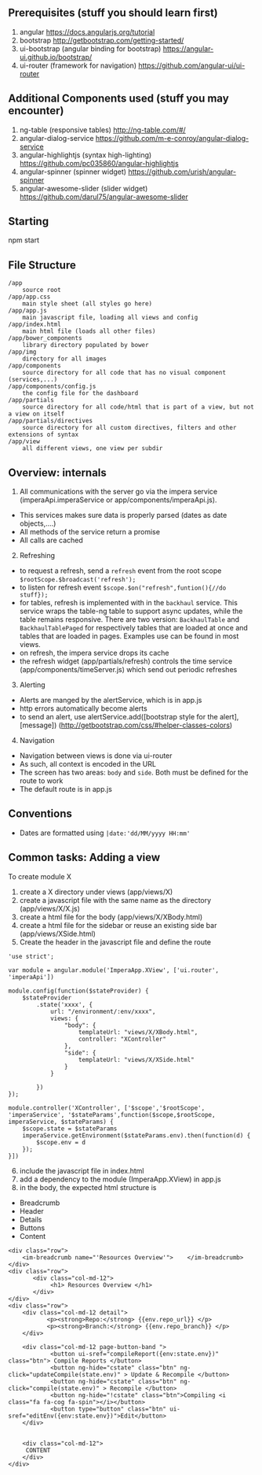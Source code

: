 Prerequisites (stuff you should learn first)
-----------------------------------------------
 1. angular https://docs.angularjs.org/tutorial
 2. bootstrap http://getbootstrap.com/getting-started/
 3. ui-bootstrap (angular binding for bootstrap) https://angular-ui.github.io/bootstrap/
 4. ui-router (framework for navigation) https://github.com/angular-ui/ui-router
 
Additional Components used (stuff you may encounter)
------------------------------------------------------

 1. ng-table (responsive tables) http://ng-table.com/#/
 2. angular-dialog-service https://github.com/m-e-conroy/angular-dialog-service
 3. angular-highlightjs (syntax high-lighting)  https://github.com/pc035860/angular-highlightjs
 4. angular-spinner (spinner widget) https://github.com/urish/angular-spinner
 5. angular-awesome-slider (slider widget) https://github.com/darul75/angular-awesome-slider

Starting
---------

npm start


File Structure
--------------
```
/app
    source root
/app/app.css
    main style sheet (all styles go here)
/app/app.js
    main javascript file, loading all views and config
/app/index.html
    main html file (loads all other files)
/app/bower_components
    library directory populated by bower
/app/img
    directory for all images
/app/components
    source directory for all code that has no visual component (services,...)
/app/components/config.js
    the config file for the dashboard
/app/partials
    source directory for all code/html that is part of a view, but not a view on itself
/app/partials/directives
    source directory for all custom directives, filters and other extensions of syntax
/app/view
    all different views, one view per subdir
```  

Overview: internals
----------------------------

1. All communications with the server go via the impera service (imperaApi.imperaService or app/components/imperaApi.js). 
 * This services makes sure data is properly parsed (dates as date objects,....) 
 * All methods of the service return a promise
 * All calls are cached
2. Refreshing
 * to request a refresh, send a `refresh` event from the root scope `$rootScope.$broadcast('refresh');`
 * to listen for refresh event `$scope.$on("refresh",funtion(){//do stuff});`
 * for tables, refresh is implemented with in the `backhaul` service. This service wraps the table-ng table to support async updates, while the table remains responsive. There are two version: `BackhaulTable` and `BackhaulTablePaged` for respectively tables that are loaded at once and tables that are loaded in pages. Examples use can be found in most views. 
 * on refresh, the impera service drops its cache
 * the refresh widget (app/partials/refresh) controls the time service (app/components/timeServer.js) which send out periodic refreshes
3. Alerting
 * Alerts are manged by the alertService, which is in app.js
 * http errors automatically become alerts
 * to send an alert, use alertService.add([bootstrap style for the alert],[message])  (http://getbootstrap.com/css/#helper-classes-colors)
4. Navigation
 * Navigation between views is done via ui-router
 * As such, all context is encoded in the URL
 * The screen has two areas: `body` and `side`. Both must be defined for the route to work
 * The default route is in app.js
 

Conventions
-----------
* Dates are formatted using `|date:'dd/MM/yyyy HH:mm'`

Common tasks: Adding a view
----------------------------
To create module X
1. create a X directory under views (app/views/X)
2. create a javascript file with the same name as the directory (app/views/X/X.js)
3. create a html file for the body (app/views/X/XBody.html)
4. create a html file for the sidebar or reuse an existing side bar (app/views/XSide.html)
5. Create the header in the javascript file and define the route
```
'use strict';

var module = angular.module('ImperaApp.XView', ['ui.router', 'imperaApi'])

module.config(function($stateProvider) {
    $stateProvider
        .state('xxxx', {
            url: "/environment/:env/xxxx",
            views: {
                "body": {
                    templateUrl: "views/X/XBody.html",
                    controller: "XController"
                },
                "side": {
                    templateUrl: "views/X/XSide.html"
                }
            }

        })
});

module.controller('XController', ['$scope','$rootScope', 'imperaService', '$stateParams',function($scope,$rootScope, imperaService, $stateParams) {
    $scope.state = $stateParams
    imperaService.getEnvironment($stateParams.env).then(function(d) {
        $scope.env = d
    });
}])
```
6. include the javascript file in index.html
7. add a dependency to the module (ImperaApp.XView) in app.js
8. in the body, the expected html structure is 
  * Breadcrumb
  * Header 
  * Details
  * Buttons
  * Content

```
<div class="row">
    <im-breadcrumb name="'Resources Overview'">    </im-breadcrumb> 
</div>
<div class="row">
       <div class="col-md-12">
            <h1> Resources Overview </h1>
       </div>
</div>
<div class="row">
    <div class="col-md-12 detail">
           <p><strong>Repo:</strong> {{env.repo_url}} </p>
           <p><strong>Branch:</strong> {{env.repo_branch}} </p>
    </div>	

    <div class="col-md-12 page-button-band ">
            <button ui-sref="compileReport({env:state.env})" class="btn"> Compile Reports </button> 
	        <button ng-hide="cstate" class="btn" ng-click="updateCompile(state.env)" > Update & Recompile </button>
	        <button ng-hide="cstate" class="btn" ng-click="compile(state.env)" > Recompile </button>
	        <button ng-hide="!cstate" class="btn">Compiling <i class="fa fa-cog fa-spin"></i></button>       
		    <button type="button" class="btn" ui-sref="editEnv({env:state.env})">Edit</button>
	</div>	


    <div class="col-md-12">
     CONTENT
    </div>
</div>
```



